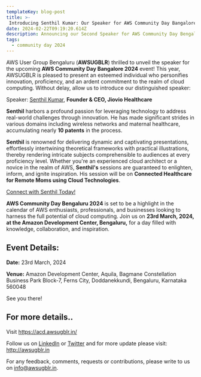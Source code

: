 ```yaml
---
templateKey: blog-post
title: >-
 Introducing Senthil Kumar: Our Speaker for AWS Community Day Bangalore 2024!
date: 2024-02-22T09:19:20.614Z
description: Announcing our Second Speaker for AWS Community Day Bengaluru 2024.
tags:
  - community day 2024
---
```


AWS User Group Bengaluru (**AWSUGBLR**) thrilled to unveil the speaker for the upcoming **AWS Community Day Bangalore 2024** event! This year, AWSUGBLR is pleased to present an esteemed individual who personifies innovation, proficiency, and an ardent commitment to the realm of cloud computing. Without delay, allow us to introduce our distinguished speaker:

Speaker: [Senthil Kumar](linkedin.com/in/senthilkumar-murugesan/), **Founder & CEO, Jiovio Healthcare**

**Senthil** harbors a profound passion for leveraging technology to address real-world challenges through innovation. He has made significant strides in various domains including wireless networks and maternal healthcare, accumulating nearly **10 patents** in the process.

**Senthil** is renowned for delivering dynamic and captivating presentations, effortlessly intertwining theoretical frameworks with practical illustrations, thereby rendering intricate subjects comprehensible to audiences at every proficiency level. Whether you're an experienced cloud architect or a novice in the realm of AWS, **Senthil's** sessions are guaranteed to enlighten, inform, and ignite inspiration. His session will be on **Connected Healthcare for Remote Moms using Cloud Technologies**.

[Connect with Senthil Today!](linkedin.com/in/senthilkumar-murugesan/)

**AWS Community Day Bengaluru 2024** is set to be a highlight in the calendar of AWS enthusiasts, professionals, and businesses looking to harness the full potential of cloud computing. Join us on **23rd March, 2024, at the Amazon Development Center, Bengaluru,** for a day filled with knowledge, collaboration, and inspiration.

## Event Details:

**Date:** 23rd March, 2024

**Venue:** Amazon Development Center, Aquila, Bagmane Constellation Business Park Block-7, Ferns City, Doddanekkundi, Bengaluru, Karnataka 560048

See you there!

## For more details..

Visit  <https://acd.awsugblr.in/>

Follow us on [LinkedIn](https://www.linkedin.com/in/awsugblr/) or [Twitter](https://twitter.com/awsugblr) and for more update please visit: <http://awsugblr.in>

For any feedback, comments, requests or contributions, please write to us on [info@awsugblr.in](<mailto: info@awsugblr.in>).